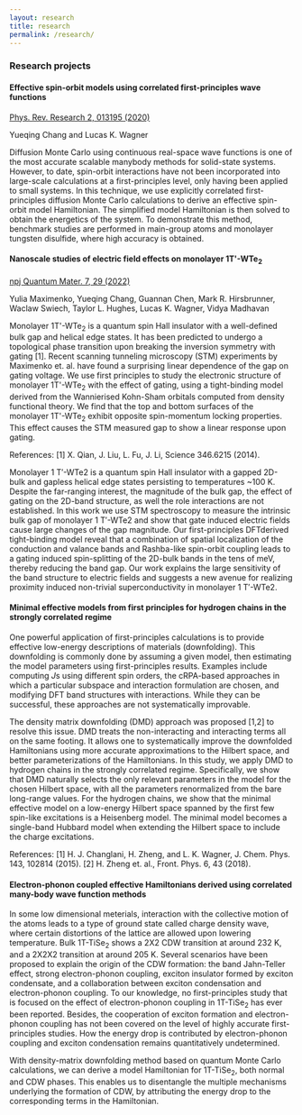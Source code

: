 ```yaml
---
layout: research
title: research
permalink: /research/
---
```


### Research projects

#### Effective spin-orbit models using correlated first-principles wave functions 

[Phys. Rev. Research 2, 013195 (2020)](https://journals.aps.org/prresearch/abstract/10.1103/PhysRevResearch.2.013195)

Yueqing Chang and Lucas K. Wagner

Diffusion Monte Carlo using continuous real-space wave functions is one of the most accurate scalable manybody methods for solid-state systems. 
However, to date, spin-orbit interactions have not been incorporated into large-scale calculations at a first-principles level, only having been applied to small systems. 
In this technique, we use explicitly correlated first-principles diffusion Monte Carlo calculations to derive an effective spin-orbit model Hamiltonian. 
The simplified model Hamiltonian is then solved to obtain the energetics of the system. 
To demonstrate this method, benchmark studies are performed in main-group atoms and monolayer tungsten disulfide, where high accuracy is obtained.


#### Nanoscale studies of electric field effects on monolayer 1T'-WTe<sub>2</sub>

[npj Quantum Mater. 7, 29 (2022)](https://www.nature.com/articles/s41535-022-00433-x)

Yulia Maximenko, Yueqing Chang, Guannan Chen, Mark R. Hirsbrunner, Waclaw Swiech, Taylor L. Hughes, Lucas K. Wagner, Vidya Madhavan

Monolayer 1T'-WTe<sub>2</sub> is a quantum spin Hall insulator with a well-defined bulk gap and helical edge states. 
It has been predicted to undergo a topological phase transition upon breaking the inversion symmetry with gating [1]. 
Recent scanning tunneling microscopy (STM) experiments by Maximenko et. al. have found a surprising linear dependence of the gap on gating voltage. 
We use first principles to study the electronic structure of monolayer 1T'-WTe<sub>2</sub> with the effect of gating, using a tight-binding model derived from the Wannierised Kohn-Sham orbitals computed from density functional theory. 
We find that the top and bottom surfaces of the monolayer 1T'-WTe<sub>2</sub> exhibit opposite spin-momentum locking properties. 
This effect causes the STM measured gap to show a linear response upon gating.

References:
[1] X. Qian, J. Liu, L. Fu, J. Li, Science 346.6215 (2014). 


Monolayer 1 T′-WTe2 is a quantum spin Hall insulator with a gapped 2D-bulk and gapless helical edge states persisting to temperatures ~100 K. Despite the far-ranging interest, the magnitude of the bulk gap, the effect of gating on the 2D-band structure, as well the role interactions are not established. In this work we use STM spectroscopy to measure the intrinsic bulk gap of monolayer 1 T′-WTe2 and show that gate induced electric fields cause large changes of the gap magnitude. Our first-principles DFTderived tight-binding model reveal that a combination of spatial localization of the conduction and valance bands and Rashba-like spin-orbit coupling leads to a gating induced spin-splitting of the 2D-bulk bands in the tens of meV, thereby reducing the band gap. Our work explains the large sensitivity of the band structure to electric fields and suggests a new avenue for realizing proximity induced non-trivial superconductivity in monolayer 1 T′-WTe2.

#### Minimal effective models from first principles for hydrogen chains in the strongly correlated regime

One powerful application of first-principles calculations is to provide effective low-energy descriptions of materials (downfolding). 
This downfolding is commonly done by assuming a given model, then estimating the model parameters using first-principles results. 
Examples include computing $J$s using different spin orders, the cRPA-based approaches in which a particular subspace and interaction formulation are chosen, and modifying DFT band structures with interactions. 
While they can be successful, these approaches are not systematically improvable.

The density matrix downfolding (DMD) approach was proposed [1,2] to resolve this issue. 
DMD treats the non-interacting and interacting terms all on the same footing. It allows one to systematically improve the downfolded Hamiltonians using more accurate approximations to the Hilbert space, and better parameterizations of the Hamiltonians. 
In this study, we apply DMD to hydrogen chains in the strongly correlated regime. 
Specifically, we show that DMD naturally selects the only relevant parameters in the model for the chosen Hilbert space, with all the parameters renormalized from the bare long-range values. 
For the hydrogen chains, we show that the minimal effective model on a low-energy Hilbert space spanned by the first few spin-like excitations is a Heisenberg model. 
The minimal model becomes a single-band Hubbard model when extending the Hilbert space to include the charge excitations.

References:
[1] H. J. Changlani, H. Zheng, and L. K. Wagner, J. Chem. Phys. 143, 102814 (2015).
[2] H. Zheng et. al., Front. Phys. 6, 43 (2018).


#### Electron-phonon coupled effective Hamiltonians derived using correlated many-body wave function methods

In some low dimensional meterials, interaction with the collective motion of the atoms leads to a type of ground state called charge density wave, where certain distortions of the lattice are allowed upon lowering temperature.
Bulk 1T-TiSe<sub>2</sub> shows a 2X2 CDW transition at around 232 K, and a 2X2X2 transition at around 205 K. 
Several scenarios have been proposed to explain the origin of the CDW formation: the band Jahn-Teller effect, strong electron-phonon coupling, exciton insulator formed by exciton condensate, and a collaboration between exciton condensation and electron-phonon coupling.
To our knowledge, no first-principles study that is focused on the effect of electron-phonon coupling in 1T-TiSe<sub>2</sub> has ever been reported.
Besides, the cooperation of exciton formation and electron-phonon coupling has not been covered on the level of highly accurate first-principles studies. 
How the energy drop is contributed by electron-phonon coupling and exciton condensation remains quantitatively undetermined.

With density-matrix downfolding method based on quantum Monte Carlo calculations, we can derive a model Hamiltonian for 1T-TiSe<sub>2</sub>, both normal and CDW phases.
This enables us to disentangle the multiple mechanisms underlying the formation of CDW, by attributing the energy drop to the corresponding terms in the Hamiltonian.
 
